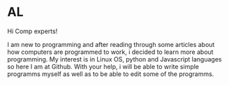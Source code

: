 # AL
Hi Comp experts!

I am new to programming and after reading through some articles about how computers are programmed to work, i decided to learn more about programming. My interest is in Linux OS, python and Javascript languages so here I am at Github. With your help, i will be able to write simple programms myself as well as to be able to edit some of the programms.

